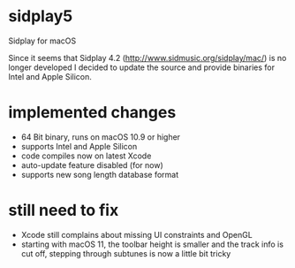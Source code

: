 # sidplay5
Sidplay for macOS

Since it seems that Sidplay 4.2 (http://www.sidmusic.org/sidplay/mac/) is no longer developed I decided to update the source and provide binaries for Intel and Apple Silicon. 

# implemented changes
* 64 Bit binary, runs on macOS 10.9 or higher
* supports Intel and Apple Silicon
* code compiles now on latest Xcode
* auto-update feature disabled (for now)
* supports new song length database format

# still need to fix
* Xcode still complains about missing UI constraints and OpenGL
* starting with macOS 11, the toolbar height is smaller and the track info is cut off, stepping through subtunes is now a little bit tricky

